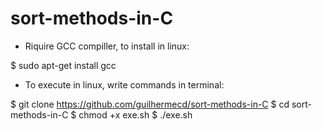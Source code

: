 # sort-methods-in-C

+ Riquire GCC compiller, to install in linux:

$ sudo apt-get install gcc


+ To execute in linux, write commands in terminal:

$ git clone https://github.com/guilhermecd/sort-methods-in-C
$ cd sort-methods-in-C
$ chmod +x exe.sh
$ ./exe.sh
